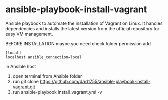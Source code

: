 # ansible-playbook-install-vagrant
Ansible playbook to automate the installation of Vagrant on Linux. It handles dependencies and installs the latest version from the official repository for easy VM management.

BEFORE INSTALLATION
maybe you need check folder permission
add
```
[local]
localhost ansible_connection=local
```
in Ansible host

1. open terminal from Ansible folder
2. run git clone https://github.com/dad1755/ansible-playbook-install-vagrant.git
3. run ansible-playbook install_vagrant.yml -v
